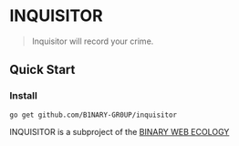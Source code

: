 # INQUISITOR

> Inquisitor will record your crime.

## Quick Start

### Install

```shell
go get github.com/B1NARY-GR0UP/inquisitor
```

INQUISITOR is a subproject of the [BINARY WEB ECOLOGY](https://github.com/B1NARY-GR0UP)